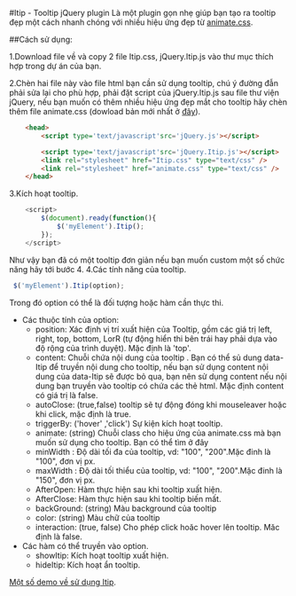 #Itip - Tooltip jQuery plugin
Là một plugin gọn nhẹ  giúp bạn tạo ra tooltip đẹp một cách nhanh chóng với nhiều hiệu ứng đẹp từ [animate.css](http://daneden.github.io/animate.css/).

##Cách sử dụng: 

1.Download file về và copy 2 file Itip.css, jQuery.Itip.js vào thư mục thích hợp trong dự án của bạn.

2.Chèn hai file này vào file html bạn cần sử dụng tooltip, chú ý đường đẫn phải sửa lại cho phù hợp, phải đặt script của jQuery.Itip.js sau file thư viện jQuery, nếu bạn muốn có thêm nhiều hiệu ứng đẹp mắt cho tooltip hãy chèn thêm file animate.css (dowload bản mới nhất ở [đây](http://daneden.github.io/animate.css/)).
```html
	<head>
		<script type='text/javascript'src='jQuery.js'></script>

		<script type='text/javascript'src='jQuery.Itip.js'></script>
		<link rel="stylesheet" href="Itip.css" type="text/css" />
		<link rel="stylesheet" href="animate.css" type="text/css" />
	</head>
```

3.Kích hoạt tooltip.
```javascript
	<script>
		$(document).ready(function(){
			$('myElement').Itip();
		});
	</script>
```
  Như vậy bạn đã có một tooltip đơn giản nếu bạn muốn custom một số chức năng hãy tới bước 4.
4.Các tính năng của tooltip.
```javascript
 $('myElement').Itip(option);
```

Trong đó option có thể là đối tượng hoặc hàm cần thực thi.
* Các thuộc tính của option:
	* position: Xác định vị trí xuất hiện của Tooltip, gồm các giá trị left, right, top, bottom, LorR (tự động hiển thi bên trái hay phải dựa vào độ rộng của trình duyệt). Mặc định là 'top'.
	* content:   Chuỗi chứa nội dung của tooltip . Bạn có thể sủ dung data-Itip để truyền nội dung cho tooltip, nếu bạn sử dụng content nội dung của data-Itip sẽ được bỏ qua, bạn nên sử dụng content nếu nội dung bạn truyền vào tooltip có chứa các thẻ html. Mặc định content có giá trị là false.
	* autoClose: (true,false) tooltip sẽ tự động đóng khi mouseleaver hoặc khi click, mặc định là true.
	* triggerBy: ('hover' ,'click') Sự kiện kích hoạt tooltip.
	* animate:  (string) Chuỗi class cho hiệu ứng của animate.css mà bạn muốn sử dụng cho tooltip. Bạn có thể tìm ở đây
	* minWidth :  Độ dài tối đa của tooltip, vd: "100", "200".Mặc đinh là "100", đơn vị px.
	* maxWidth :  Độ dài tối thiểu của tooltip, vd: "100", "200".Mặc đinh là "150", đơn vị px.
	* AfterOpen: Hàm thực hiện sau khi tooltip xuất hiện.
	* AfterClose: Hàm thực hiện sau khi tooltip biến mất.
	* backGround: (string) Màu background của tooltip
	* color: (string) Màu chữ của tooltip
	* interaction: (true, false) Cho phép click hoăc hover lên tooltip. Măc định là false. 
* Các hàm có thể truyền vào option.
	* showItip: Kích hoạt tooltip xuất hiện.
	* hideItip: Kích hoạt ẩn tooltip.

[Một số demo về sử dụng Itip](http://thaimaize.com/profile/Itip_jQuery_plugin/demo.html).




